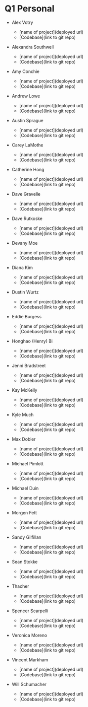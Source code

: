 # Q1 Personal

* Alex Votry
  * [name of project](deployed url)
  * [Codebase](link to git repo)

* Alexandra Southwell
  * [name of project](deployed url)
  * [Codebase](link to git repo)

* Amy Conchie
  * [name of project](deployed url)
  * [Codebase](link to git repo)

* Andrew Lowe
  * [name of project](deployed url)
  * [Codebase](link to git repo)

* Austin Sprague
  * [name of project](deployed url)
  * [Codebase](link to git repo)

* Carey LaMothe
  * [name of project](deployed url)
  * [Codebase](link to git repo)

* Catherine Hong
  * [name of project](deployed url)
  * [Codebase](link to git repo)

* Dave Gravelle
  * [name of project](deployed url)
  * [Codebase](link to git repo)

* Dave Rutkoske
  * [name of project](deployed url)
  * [Codebase](link to git repo)

* Devany Moe
  * [name of project](deployed url)
  * [Codebase](link to git repo)

* Diana Kim
  * [name of project](deployed url)
  * [Codebase](link to git repo)

* Dustin Wurtz
  * [name of project](deployed url)
  * [Codebase](link to git repo)

* Eddie Burgess
  * [name of project](deployed url)
  * [Codebase](link to git repo)

* Honghao (Henry) Bi
  * [name of project](deployed url)
  * [Codebase](link to git repo)

* Jenni Bradstreet
  * [name of project](deployed url)
  * [Codebase](link to git repo)

* Kay McKelly
  * [name of project](deployed url)
  * [Codebase](link to git repo)

* Kyle Much
  * [name of project](deployed url)
  * [Codebase](link to git repo)

* Max Dobler
  * [name of project](deployed url)
  * [Codebase](link to git repo)

* Michael Pimlott
  * [name of project](deployed url)
  * [Codebase](link to git repo)

* Michael Duin
  * [name of project](deployed url)
  * [Codebase](link to git repo)

* Morgen Fett
  * [name of project](deployed url)
  * [Codebase](link to git repo)

* Sandy Gilfillan
  * [name of project](deployed url)
  * [Codebase](link to git repo)

* Sean Stokke
  * [name of project](deployed url)
  * [Codebase](link to git repo)

* Thacher
  * [name of project](deployed url)
  * [Codebase](link to git repo)

* Spencer Scarpelli
  * [name of project](deployed url)
  * [Codebase](link to git repo)

* Veronica Moreno
  * [name of project](deployed url)
  * [Codebase](link to git repo)

* Vincent Markham
  * [name of project](deployed url)
  * [Codebase](link to git repo)

* Will Schumacher
  * [name of project](deployed url)
  * [Codebase](link to git repo)
